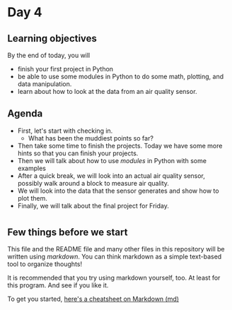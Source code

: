 # Day 4

## Learning objectives
By the end of today, you will
- finish your first project in Python
- be able to use some modules in Python to do some math, plotting, and data manipulation.
- learn about how to look at the data from an air quality sensor.

## Agenda

- First, let's start with checking in.
  - What has been the muddiest points so far?
- Then take some time to finish the projects. Today we have some more hints so that you can finish your projects.
- Then we will talk about how to use _modules_ in Python with some examples
- After a quick break, we will look into an actual air quality sensor, possibly walk around a block to measure air quality.
- We will look into the data that the sensor generates and show how to plot them.
- Finally, we will talk about the final project for Friday.

#



## Few things before we start
This file and the README file and many other files in this repository will be written using _markdown_. You can think markdown as a simple text-based tool to organize thoughts!

It is recommended that you try using markdown yourself, too. At least for this program. And see if you like it.

To get you started, [here's a cheatsheet on Markdown (md)](https://github.com/adam-p/markdown-here/wiki/Markdown-Cheatsheet)
